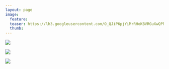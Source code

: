 ```yaml
---
layout: page
image:
  feature:
  teaser: https://lh3.googleusercontent.com/O_QJiP6pjYiMrRHoKBVRGuXwQPN_98c1tEnVgZ5dYt0=w245
  thumb:
---
```


[![](https://lh3.googleusercontent.com/YXYucjs8PO4_nLVkFyImn1T28uoXnKhQWRCqw1jkRJ8=w800)](https://lh3.googleusercontent.com/YXYucjs8PO4_nLVkFyImn1T28uoXnKhQWRCqw1jkRJ8=s0)

[![](https://lh3.googleusercontent.com/xEN9q81nFWGeoqgUEETrHWfMPuWOC7kElwQ4bRP340w=w800)](https://lh3.googleusercontent.com/xEN9q81nFWGeoqgUEETrHWfMPuWOC7kElwQ4bRP340w=s0)

[![](https://lh3.googleusercontent.com/i3zw7XUgYJ-U43HIZXV77FeqhLa6LGVKvBv8fxOmaVU=w800)](https://lh3.googleusercontent.com/i3zw7XUgYJ-U43HIZXV77FeqhLa6LGVKvBv8fxOmaVU=s0)
